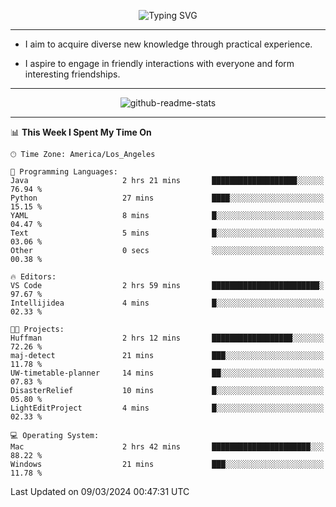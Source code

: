 <p align="center">
  <img src="https://readme-typing-svg.demolab.com?font=Fira+Code&weight=500&size=32&duration=2500&pause=1600&center=true&vCenter=true&random=false&width=1024&height=64&lines=Hi+there+%F0%9F%91%8B;I'm+delighted+you+could+make+it+here+%F0%9F%8E%89;I'm+Harry%2C+a+college+student+still+finding+my+way" alt="Typing SVG" />
</p>


---


- I aim to acquire diverse new knowledge through practical experience.

- I aspire to engage in friendly interactions with everyone and form interesting friendships.


---


<p align="center">
  <img src="https://github-readme-stats.vercel.app/api?username=Harry-Jing&show_icons=true" alt="github-readme-stats"/>
</p>


---

<!--START_SECTION:waka-->
📊 **This Week I Spent My Time On** 

```text
🕑︎ Time Zone: America/Los_Angeles

💬 Programming Languages: 
Java                     2 hrs 21 mins       ███████████████████░░░░░░   76.94 % 
Python                   27 mins             ████░░░░░░░░░░░░░░░░░░░░░   15.15 % 
YAML                     8 mins              █░░░░░░░░░░░░░░░░░░░░░░░░   04.47 % 
Text                     5 mins              █░░░░░░░░░░░░░░░░░░░░░░░░   03.06 % 
Other                    0 secs              ░░░░░░░░░░░░░░░░░░░░░░░░░   00.38 % 

🔥 Editors: 
VS Code                  2 hrs 59 mins       ████████████████████████░   97.67 % 
Intellijidea             4 mins              █░░░░░░░░░░░░░░░░░░░░░░░░   02.33 % 

🐱‍💻 Projects: 
Huffman                  2 hrs 12 mins       ██████████████████░░░░░░░   72.26 % 
maj-detect               21 mins             ███░░░░░░░░░░░░░░░░░░░░░░   11.78 % 
UW-timetable-planner     14 mins             ██░░░░░░░░░░░░░░░░░░░░░░░   07.83 % 
DisasterRelief           10 mins             █░░░░░░░░░░░░░░░░░░░░░░░░   05.80 % 
LightEditProject         4 mins              █░░░░░░░░░░░░░░░░░░░░░░░░   02.33 % 

💻 Operating System: 
Mac                      2 hrs 42 mins       ██████████████████████░░░   88.22 % 
Windows                  21 mins             ███░░░░░░░░░░░░░░░░░░░░░░   11.78 % 
```


 Last Updated on 09/03/2024 00:47:31 UTC
<!--END_SECTION:waka-->
